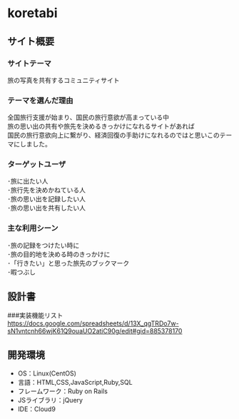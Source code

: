 # koretabi

## サイト概要
### サイトテーマ
  旅の写真を共有するコミュニティサイト<br>

### テーマを選んだ理由
  全国旅行支援が始まり、国民の旅行意欲が高まっている中<br>
  旅の思い出の共有や旅先を決めるきっかけになれるサイトがあれば<br>
  国民の旅行意欲向上に繋がり、経済回復の手助けになれるのではと思いこのテーマにしました。<br>
  
### ターゲットユーザ
  ･旅に出たい人<br>
  ･旅行先を決めかねている人<br>
  ･旅の思い出を記録したい人<br>
  ･旅の思い出を共有したい人<br>
  
### 主な利用シーン
  ･旅の記録をつけたい時に<br>
  ･旅の目的地を決める時のきっかけに<br>
  ･「行きたい」と思った旅先のブックマーク<br>
  ･暇つぶし

## 設計書
  ###実装機能リスト
  https://docs.google.com/spreadsheets/d/13X_qgTRDo7w-sN1vntcnh66wjK61Q9ouaUO2atiC90g/edit#gid=885378170

## 開発環境
- OS：Linux(CentOS)
- 言語：HTML,CSS,JavaScript,Ruby,SQL
- フレームワーク：Ruby on Rails
- JSライブラリ：jQuery
- IDE：Cloud9

